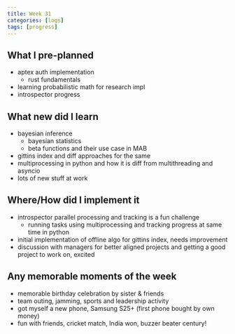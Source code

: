 ```yaml
---
title: Week 31
categories: [logs]
tags: [progress]
---
```


## What I pre-planned

- aptex auth implementation
    - rust fundamentals
- learning probabilistic math for research impl
- introspector progress

## What new did I learn

- bayesian inference
    - bayesian statistics
    - beta functions and their use case in MAB
- gittins index and diff approaches for the same
- multiprocessing in python and how it is diff from multithreading and asyncio
- lots of new stuff at work

## Where/How did I implement it

- introspector parallel processing and tracking is a fun challenge
    - running tasks using multiprocessing and tracking progress at same time in python
- initial implementation of offline algo for gittins index, needs improvement
- discussion with managers for better aligned projects and getting a good project to work on, excited

## Any memorable moments of the week

- memorable birthday celebration by sister & friends
- team outing, jamming, sports and leadership activity
- got myself a new phone, Samsung S25+ (first phone bought by own money)
- fun with friends, cricket match, India won, buzzer beater century!